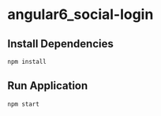 # angular6_social-login

## Install Dependencies

```
npm install
```

## Run Application

```
npm start
```
